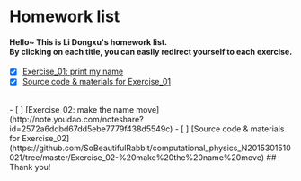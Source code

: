 # Homework list
#### Hello~  This is Li Dongxu's homework list.</br>By clicking on each title, you can easily redirect yourself to each exercise.
- [x] [Exercise_01: print my name](https://github.com/SoBeautifulRabbit/computational_physics_N2015301510021/tree/master/Exercise_01-%20print%20my%20name/README.md)
- [x] [Source code & materials for Exercise_01](https://github.com/SoBeautifulRabbit/computational_physics_N2015301510021/tree/master/Exercise_01-%20print%20my%20name)
</br>
- [ ] [Exercise_02: make the name move](http://note.youdao.com/noteshare?id=2572a6ddbd67dd5ebe7779f438d5549c)
- [ ] [Source code & materials for Exercise_02](https://github.com/SoBeautifulRabbit/computational_physics_N2015301510021/tree/master/Exercise_02-%20make%20the%20name%20move)
## Thank you!
